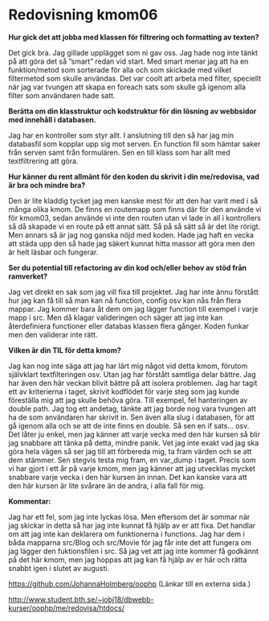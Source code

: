 ---
---
Redovisning kmom06
=========================

**Hur gick det att jobba med klassen för filtrering och formatting av texten?**

Det gick bra. Jag gillade upplägget som ni gav oss. Jag hade nog inte tänkt på att göra det så ”smart” redan vid start. Med smart menar jag att ha en funktion/metod som sorterade för alla och som skickade med vilket filtermetod som skulle användas. Det var coolt att arbeta med filter, speciellt när jag var tvungen att skapa en foreach sats som skulle gå igenom alla filter som användaren hade satt.  



**Berätta om din klasstruktur och kodstruktur för din lösning av webbsidor med innehåll i databasen.**

Jag har en kontroller som styr allt. I anslutning till den så har jag min databasfil som kopplar upp sig mot serven. En function fil som hämtar saker från serven samt från formulären. Sen en till klass som har allt med textfiltrering att göra.



**Hur känner du rent allmänt för den koden du skrivit i din me/redovisa, vad är bra och mindre bra?**

Den är lite kladdig tycket jag men kanske mest för att den har varit med i så många olika kmom. De finns en routemapp som finns där för den använde vi för kmom03, sedan använde vi inte den routen utan vi lade in all i kontrollers så då skapade vi en route på ett annat sätt. Så på så sätt så är det lite rörigt. Men annars så är jag nog ganska nöjd med koden. Hade jag haft en vecka att städa upp den så hade jag säkert kunnat hitta massor att göra men den är helt läsbar och fungerar.



**Ser du potential till refactoring av din kod och/eller behov av stöd från ramverket?**

Jag vet direkt en sak som jag vill fixa till projektet. Jag har inte ännu förstått hur jag kan få till så man kan nå function, config osv kan nås från flera mappar. Jag kommer bara åt dem om jag lägger function till exempel i varje mapp i src. Men då klagar valideringen och säger att jag inte kan återdefiniera functioner eller databas klassen flera gånger. Koden funkar men den validerar inte rätt.  



**Vilken är din TIL för detta kmom?**

Jag kan nog inte säga att jag har lärt mig något vid detta kmom, förutom självklart textfilteringen osv. Utan jag har förstått samtliga delar bättre. Jag har även den här veckan blivit bättre på att isolera problemen. Jag har tagit ett av kriterierna i taget, skrivit kodflödet för varje steg som jag kunde föreställa mig att jag skulle behöva göra. Till exempel, fel hanteringen av double path. Jag tog ett andetag, tänkte att jag borde nog vara tvungen att ha de som användaren har skrivit in. Sen även alla slug i databasen, för att gå igenom alla och se att de inte finns en double. Så sen en if sats… osv. Det låter ju enkel, men jag känner att varje vecka med den här kursen så blir jag snabbare att tänka på detta, mindre panik. Vet jag inte exakt vad jag ska göra hela vägen så ser jag till att förbereda mig, ta fram värden och se att dem stämmer. Sen stegvis testa mig fram, en var_dump i taget. Precis som vi har gjort i ett år på varje kmom, men jag känner att jag utvecklas mycket snabbare varje vecka i den här kursen än innan. Det kan kanske vara att den här kursen är lite svårare än de andra, i alla fall för mig.



**Kommentar:**

Jag har ett fel, som jag inte lyckas lösa. Men eftersom det är sommar när jag skickar in detta så har jag inte kunnat få hjälp av er att fixa.
Det handlar om att jag inte kan deklarera om funktionerna i functions. Jag har dem i båda mapparna src/Blog och src/Movie för jag får inte det att fungera om jag lägger den fuktionsfilen i src. Så jag vet att jag inte kommer få godkännt på det här kmom, men jag hoppas att jag kan få hjälp av er här och rätta snabbt igen i slutet av augusti.



https://github.com/JohannaHolmberg/oophp (Länkar till en externa sida.)

http://www.student.bth.se/~jobj18/dbwebb-kurser/oophp/me/redovisa/htdocs/
